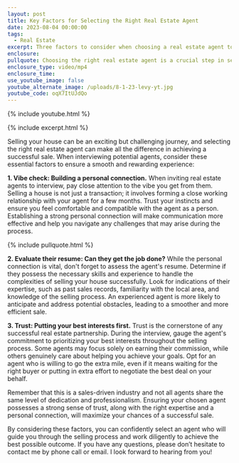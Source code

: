 ```yaml
---
layout: post
title: Key Factors for Selecting the Right Real Estate Agent
date: 2023-08-04 00:00:00
tags:
  - Real Estate
excerpt: Three factors to consider when choosing a real estate agent to work with.
enclosure:
pullquote: Choosing the right real estate agent is a crucial step in selling your house.
enclosure_type: video/mp4
enclosure_time:
use_youtube_image: false
youtube_alternate_image: /uploads/8-1-23-levy-yt.jpg
youtube_code: oqX7ItUJdQo
---
```

{% include youtube.html %}

{% include excerpt.html %}

Selling your house can be an exciting but challenging journey, and selecting the right real estate agent can make all the difference in achieving a successful sale. When interviewing potential agents, consider these essential factors to ensure a smooth and rewarding experience:

**1\. Vibe check: Building a personal connection.** When inviting real estate agents to interview, pay close attention to the vibe you get from them. Selling a house is not just a transaction; it involves forming a close working relationship with your agent for a few months. Trust your instincts and ensure you feel comfortable and compatible with the agent as a person. Establishing a strong personal connection will make communication more effective and help you navigate any challenges that may arise during the process.

{% include pullquote.html %}

**2\. Evaluate their resume: Can they get the job done?** While the personal connection is vital, don't forget to assess the agent's resume. Determine if they possess the necessary skills and experience to handle the complexities of selling your house successfully. Look for indications of their expertise, such as past sales records, familiarity with the local area, and knowledge of the selling process. An experienced agent is more likely to anticipate and address potential obstacles, leading to a smoother and more efficient sale.

**3\. Trust: Putting your best interests first.** Trust is the cornerstone of any successful real estate partnership. During the interview, gauge the agent's commitment to prioritizing your best interests throughout the selling process. Some agents may focus solely on earning their commission, while others genuinely care about helping you achieve your goals. Opt for an agent who is willing to go the extra mile, even if it means waiting for the right buyer or putting in extra effort to negotiate the best deal on your behalf.

Remember that this is a sales-driven industry and not all agents share the same level of dedication and professionalism. Ensuring your chosen agent possesses a strong sense of trust, along with the right expertise and a personal connection, will maximize your chances of a successful sale.

By considering these factors, you can confidently select an agent who will guide you through the selling process and work diligently to achieve the best possible outcome. If you have any questions, please don’t hesitate to contact me by phone call or email. I look forward to hearing from you!